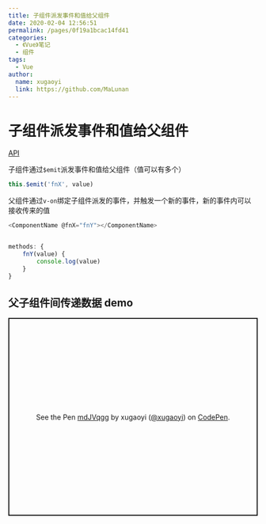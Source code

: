 ```yaml
---
title: 子组件派发事件和值给父组件
date: 2020-02-04 12:56:51
permalink: /pages/0f19a1bcac14fd41
categories:
  - 《Vue》笔记
  - 组件
tags:
  - Vue
author:
  name: xugaoyi
  link: https://github.com/MaLunan
---
```

# 子组件派发事件和值给父组件

[API](https://cn.vuejs.org/v2/guide/components.html#监听子组件事件)

子组件通过`$emit`派发事件和值给父组件（值可以有多个）
```js
this.$emit('fnX', value)
```
<!-- more -->
父组件通过`v-on`绑定子组件派发的事件，并触发一个新的事件，新的事件内可以接收传来的值
```js
<ComponentName @fnX="fnY"></ComponentName>


methods: {
	fnY(value) {
		console.log(value)
	}
}
```

## 父子组件间传递数据 demo

<p class="codepen" data-height="400" data-theme-id="light" data-default-tab="js,result" data-user="xugaoyi" data-slug-hash="mdJVqgg" style="height: 400px; box-sizing: border-box; display: flex; align-items: center; justify-content: center; border: 2px solid; margin: 1em 0; padding: 1em;" data-pen-title="mdJVqgg">
  <span>See the Pen <a href="https://codepen.io/xugaoyi/pen/mdJVqgg">
  mdJVqgg</a> by xugaoyi (<a href="https://codepen.io/xugaoyi">@xugaoyi</a>)
  on <a href="https://codepen.io">CodePen</a>.</span>
</p>
<script async src="https://static.codepen.io/assets/embed/ei.js"></script>
